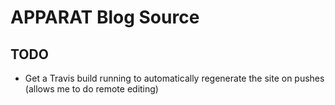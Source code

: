 # APPARAT Blog Source

## TODO
* Get a Travis build running to automatically regenerate the site on pushes (allows me to do remote editing)
